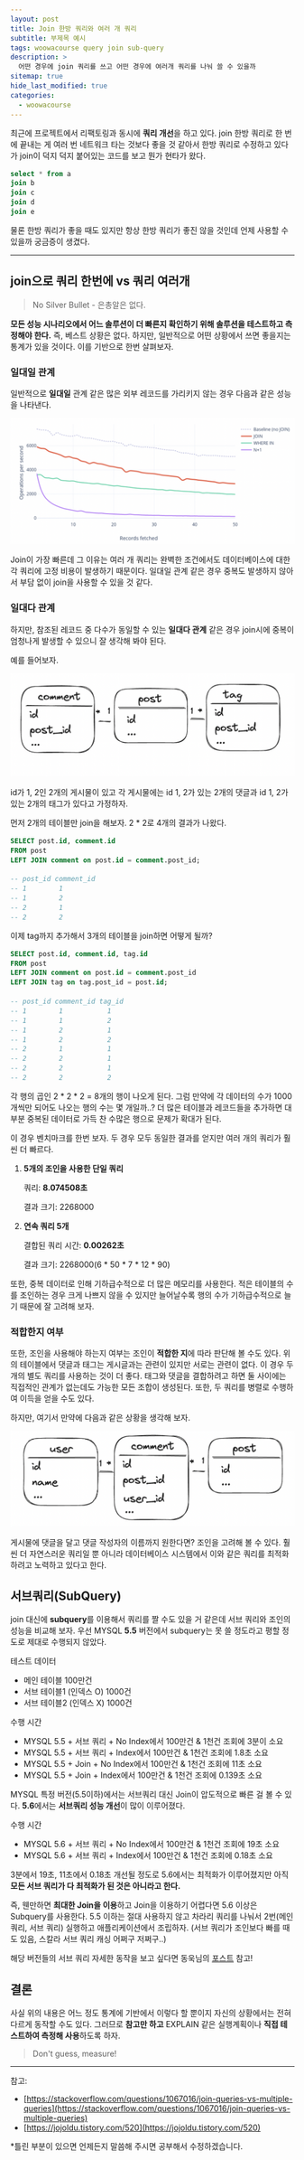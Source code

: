 ```yaml
---
layout: post
title: Join 한방 쿼리와 여러 개 쿼리
subtitle: 부제목 예시
tags: woowacourse query join sub-query
description: >
  어떤 경우에 join 쿼리를 쓰고 어떤 경우에 여러개 쿼리를 나눠 쓸 수 있을까
sitemap: true
hide_last_modified: true
categories:
  - woowacourse
---
```


최근에 프로젝트에서 리팩토링과 동시에 **쿼리 개선**을 하고 있다. join 한방 쿼리로 한 번에 끝내는 게 여러 번 네트워크 타는 것보다 좋을 것 같아서 한방 쿼리로 수정하고 있다가 join이 덕지 덕지 붙어있는 코드를 보고 뭔가 현타가 왔다.

```sql
select * from a
join b
join c
join d
join e
```

물론 한방 쿼리가 좋을 때도 있지만 항상 한방 쿼리가 좋진 않을 것인데 언제 사용할 수 있을까 궁금증이 생겼다.

---

## join으로 쿼리 한번에 vs 쿼리 여러개

> No Silver Bullet - 은총알은 없다.

**모든 성능 시나리오에서 어느 솔루션이 더 빠른지 확인하기 위해 솔루션을 테스트하고 측정해야 한다.** 즉, 베스트 상황은 없다. 하지만, 일반적으로 어떤 상황에서 쓰면 좋을지는 통계가 있을 것이다. 이를 기반으로 한번 살펴보자.

### 일대일 관계

일반적으로 **일대일** 관계 같은 많은 외부 레코드를 가리키지 않는 경우 다음과 같은 성능을 나타낸다.

![](/assets/img/blog/woowacourse/que_1.png)

Join이 가장 빠른데 그 이유는 여러 개 쿼리는 완벽한 조건에서도 데이터베이스에 대한 각 쿼리에 고정 비용이 발생하기 때문이다. 일대일 관계 같은 경우 중복도 발생하지 않아서 부담 없이 join을 사용할 수 있을 것 같다.

### 일대다 관계

하지만, 참조된 레코드 중 다수가 동일할 수 있는 **일대다 관계** 같은 경우 join시에 중복이 엄청나게 발생할 수 있으니 잘 생각해 봐야 된다.

예를 들어보자.

![](/assets/img/blog/woowacourse/que_2.png)

id가 1, 2인 2개의 게시물이 있고 각 게시물에는 id 1, 2가 있는 2개의 댓글과 id 1, 2가 있는 2개의 태그가 있다고 가정하자.

먼저 2개의 테이블만 join을 해보자. 2 * 2로 4개의 결과가 나왔다.

```sql
SELECT post.id, comment.id
FROM post
LEFT JOIN comment on post.id = comment.post_id;

-- post_id comment_id
-- 1        1
-- 1        2
-- 2        1
-- 2        2
```

이제 tag까지 추가해서 3개의 테이블을 join하면 어떻게 될까?

```sql
SELECT post.id, comment.id, tag.id
FROM post
LEFT JOIN comment on post.id = comment.post_id
LEFT JOIN tag on tag.post_id = post.id;

-- post_id comment_id tag_id
-- 1        1           1
-- 1        1           2
-- 1        2           1
-- 1        2           2
-- 2        1           1
-- 2        2           1
-- 2        2           1
-- 2        2           2
```

각 행의 곱인 2 * 2 * 2 = 8개의 행이 나오게 된다. 그럼 만약에 각 데이터의 수가 1000개씩만 되어도 나오는 행의 수는 몇 개일까..? 더 많은 테이블과 레코드들을 추가하면 대부분 중복된 데이터로 가득 찬 수많은 행으로 문제가 확대가 된다.

이 경우 벤치마크를 한번 보자. 두 경우 모두 동일한 결과를 얻지만 여러 개의 쿼리가 훨씬 더 빠르다.

1. **5개의 조인을 사용한 단일 쿼리**
    
    쿼리: **8.074508초**
    
    결과 크기: 2268000
    
2. **연속 쿼리 5개**
    
    결합된 쿼리 시간: **0.00262초**
    
    결과 크기: 2268000(6 * 50 * 7 * 12 * 90)

또한, 중복 데이터로 인해 기하급수적으로 더 많은 메모리를 사용한다. 적은 테이블의 수를 조인하는 경우 크게 나쁘지 않을 수 있지만 늘어날수록 행의 수가 기하급수적으로 늘기 때문에 잘 고려해 보자.

### 적합한지 여부

또한, 조인을 사용해야 하는지 여부는 조인이 **적합한 지**에 따라 판단해 볼 수도 있다. 위의 테이블에서 댓글과 태그는 게시글과는 관련이 있지만 서로는 관련이 없다. 이 경우 두 개의 별도 쿼리를 사용하는 것이 더 좋다. 태그와 댓글을 결합하려고 하면 둘 사이에는 직접적인 관계가 없는데도 가능한 모든 조합이 생성된다. 또한, 두 쿼리를 병렬로 수행하여 이득을 얻을 수도 있다.

하지만, 여기서 만약에 다음과 같은 상황을 생각해 보자.

![](/assets/img/blog/woowacourse/que_3.png)

게시물에 댓글을 달고 댓글 작성자의 이름까지 원한다면? 조인을 고려해 볼 수 있다. 훨씬 더 자연스러운 쿼리일 뿐 아니라 데이터베이스 시스템에서 이와 같은 쿼리를 최적화하려고 노력하고 있다고 한다.

## 서브쿼리(SubQuery)

join 대신에 **subquery**를 이용해서 쿼리를 짤 수도 있을 거 같은데 서브 쿼리와 조인의 성능을 비교해 보자. 우선 MYSQL **5.5** 버전에서 subquery는 못 쓸 정도라고 평할 정도로 제대로 수행되지 않았다.

테스트 데이터
- 메인 테이블 100만건
- 서브 테이블1 (인덱스 O) 1000건
- 서브 테이블2 (인덱스 X) 1000건

수행 시간
- MYSQL 5.5 + 서브 쿼리 + No Index에서 100만건 & 1천건 조회에 3분이 소요
- MYSQL 5.5 + 서브 쿼리 + Index에서 100만건 & 1천건 조회에 1.8초 소요
- MYSQL 5.5 + Join + No Index에서 100만건 & 1천건 조회에 11초 소요
- MYSQL 5.5 + Join + Index에서 100만건 & 1천건 조회에 0.139초 소요

MYSQL 특정 버전(5.5이하)에서는 서브쿼리 대신 Join이 압도적으로 빠른 걸 볼 수 있다. **5.6**에서는 **서브쿼리 성능 개선**이 많이 이루어졌다.

수행 시간
- MYSQL 5.6 + 서브 쿼리 + No Index에서 100만건 & 1천건 조회에 19초 소요
- MYSQL 5.6 + 서브 쿼리 + Index에서 100만건 & 1천건 조회에 0.18초 소요

3분에서 19초, 11초에서 0.18초 개선될 정도로 5.6에서는 최적화가 이루어졌지만 아직 **모든 서브 쿼리가 다 최적화가 된 것은 아니라고 한다.**

즉, 웬만하면 **최대한 Join을 이용**하고 Join을 이용하기 어렵다면 5.6 이상은 Subquery를 사용한다. 5.5 이하는 절대 사용하지 않고 차라리 쿼리를 나눠서 2번(메인 쿼리, 서브 쿼리) 실행하고 애플리케이션에서 조립하자. (서브 쿼리가 조인보다 빠를 때도 있음, 스칼라 서브 쿼리 캐싱 어쩌구 저쩌구..)

해당 버전들의 서브 쿼리 자세한 동작을 보고 싶다면 동욱님의 [포스트](https://jojoldu.tistory.com/520) 참고!

## 결론

사실 위의 내용은 어느 정도 통계에 기반에서 이렇다 할 뿐이지 자신의 상황에서는 전혀 다르게 동작할 수도 있다. 그러므로 **참고만 하고** EXPLAIN 같은 실행계획이나 **직접 테스트하여 측정해 사용**하도록 하자.

> Don't guess, measure!

---
참고:
- [https://stackoverflow.com/questions/1067016/join-queries-vs-multiple-queries](https://stackoverflow.com/questions/1067016/join-queries-vs-multiple-queries)
- [https://jojoldu.tistory.com/520](https://jojoldu.tistory.com/520)

*틀린 부분이 있으면 언제든지 말씀해 주시면 공부해서 수정하겠습니다.